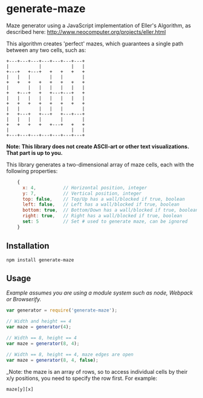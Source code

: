 # generate-maze

Maze generator using a JavaScript implementation of Eller's Algorithm, 
as described here: http://www.neocomputer.org/projects/eller.html

This algorithm creates 'perfect' mazes, which guarantees a single path 
between any two cells, such as:

    +---+---+---+---+---+---+---+
    |           |           |   |
    +---+   +---+   +   +   +   +
    |   |   |       |   |       |
    +   +   +   +   +   +   +   +
    |       |   |   |   |   |   |
    +   +---+   +   +---+---+   +
    |   |   |   |   |   |   |   |
    +   +   +   +   +   +   +   +
    |   |       |   |   |       |
    +   +---+   +---+   +---+---+
    |   |   |   |       |       |
    +   +   +   +   +---+   +   +
    |                       |   |
    +---+---+---+---+---+---+---+

**Note: This library does not create ASCII-art or other text visualizations.  
That part is up to you.**

This library generates a two-dimensional array of maze cells, each with the following properties:

``` js
    {
      x: 4,          // Horizontal position, integer
      y: 7,          // Vertical position, integer
      top: false,    // Top/Up has a wall/blocked if true, boolean 
      left: false,   // Left has a wall/blocked if true, boolean
      bottom: true,  // Bottom/Down has a wall/blocked if true, boolean
      right: true,   // Right has a wall/blocked if true, boolean
      set: 5         // Set # used to generate maze, can be ignored
    }
```

## Installation

`npm install generate-maze`

## Usage

_Example assumes you are using a module system such as node, Webpack or Browserify._

```javascript
var generator = require('generate-maze');

// Width and height == 4
var maze = generator(4);

// Width == 8, height == 4
var maze = generator(8, 4);

// Width == 8, height == 4, maze edges are open
var maze = generator(8, 4, false);

```



_Note: the maze is an array of rows, so to access individual cells by their x/y
positions, you need to specify the row first.  For example:

    maze[y][x]